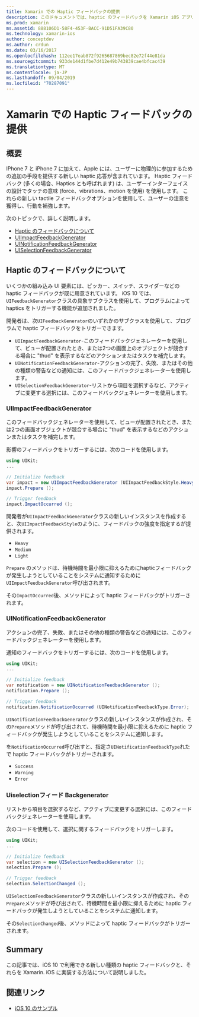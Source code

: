 ```yaml
---
title: Xamarin での Haptic フィードバックの提供
description: このドキュメントでは、haptic のフィードバックを Xamarin iOS アプリに提供する方法について説明します。 ここでは、UIImpactFeedbackGenerator、UINotificationFeedbackGenerator、および Uiselectionフィード Backgenerator について説明します。
ms.prod: xamarin
ms.assetid: 888106D1-58F4-453F-BACC-91D51FA39C80
ms.technology: xamarin-ios
author: conceptdev
ms.author: crdun
ms.date: 03/16/2017
ms.openlocfilehash: 112ee17eab872f9265687869bec82e72f44e81da
ms.sourcegitcommit: 933de144d1fbe7d412e49b743839cae4bfcac439
ms.translationtype: MT
ms.contentlocale: ja-JP
ms.lasthandoff: 09/04/2019
ms.locfileid: "70287091"
---
```

# <a name="providing-haptic-feedback-in-xamarinios"></a>Xamarin での Haptic フィードバックの提供

<a name="Overview" />

## <a name="overview"></a>概要

IPhone 7 と iPhone 7 に加えて、Apple には、ユーザーに物理的に参加するための追加の手段を提供する新しい haptic 応答が含まれています。 Haptic フィードバック (多くの場合、Haptics とも呼ばれます) は、ユーザーインターフェイスの設計でタッチの意味 (force、vibrations、motion を使用) を使用します。 これらの新しい tactile フィードバックオプションを使用して、ユーザーの注意を獲得し、行動を補強します。

次のトピックで、詳しく説明します。

- [Haptic のフィードバックについて](#About-Haptic-Feedback)
- [UIImpactFeedbackGenerator](#UIImpactFeedbackGenerator)
- [UINotificationFeedbackGenerator](#UINotificationFeedbackGenerator)
- [UISelectionFeedbackGenerator](#UISelectionFeedbackGenerator)

<a name="About-Haptic-Feedback" />

## <a name="about-haptic-feedback"></a>Haptic のフィードバックについて

いくつかの組み込み UI 要素には、ピッカー、スイッチ、スライダーなどの haptic フィードバックが既に用意されています。 iOS 10 では、 `UIFeedbackGenerator`クラスの具象サブクラスを使用して、プログラムによって haptics をトリガーする機能が追加されました。

開発者は、次`UIFeedbackGenerator`のいずれかのサブクラスを使用して、プログラムで haptic フィードバックをトリガーできます。

- `UIImpactFeedbackGenerator`-このフィードバックジェネレーターを使用して、ビューが配置されたとき、または2つの画面上のオブジェクトが競合する場合に "thud" を表示するなどのアクションまたはタスクを補完します。
- `UINotificationFeedbackGenerator`-アクションの完了、失敗、またはその他の種類の警告などの通知には、このフィードバックジェネレーターを使用します。
- `UISelectionFeedbackGenerator`-リストから項目を選択するなど、アクティブに変更する選択には、このフィードバックジェネレーターを使用します。

<a name="UIImpactFeedbackGenerator" />

### <a name="uiimpactfeedbackgenerator"></a>UIImpactFeedbackGenerator

このフィードバックジェネレーターを使用して、ビューが配置されたとき、または2つの画面オブジェクトが競合する場合に "thud" を表示するなどのアクションまたはタスクを補完します。

影響のフィードバックをトリガーするには、次のコードを使用します。

```csharp
using UIKit;
...

// Initialize feedback
var impact = new UIImpactFeedbackGenerator (UIImpactFeedbackStyle.Heavy);
impact.Prepare ();

// Trigger feedback
impact.ImpactOccurred ();
```

開発者が`UIImpactFeedbackGenerator`クラスの新しいインスタンスを作成すると、次`UIImpactFeedbackStyle`のように、フィードバックの強度を指定するが提供されます。

- `Heavy`
- `Medium`
- `Light`

`Prepare` のメソッドは、待機時間を最小限に抑えるためにhapticフィードバックが発生しようとしていることをシステムに通知するために`UIImpactFeedbackGenerator`呼び出されます。

その`ImpactOccurred`後、メソッドによって haptic フィードバックがトリガーされます。

<a name="UINotificationFeedbackGenerator" />

### <a name="uinotificationfeedbackgenerator"></a>UINotificationFeedbackGenerator

アクションの完了、失敗、またはその他の種類の警告などの通知には、このフィードバックジェネレーターを使用します。

通知のフィードバックをトリガーするには、次のコードを使用します。

```csharp
using UIKit;
...

// Initialize feedback
var notification = new UINotificationFeedbackGenerator ();
notification.Prepare ();

// Trigger feedback
notification.NotificationOccurred (UINotificationFeedbackType.Error);
```

`UINotificationFeedbackGenerator`クラスの新しいインスタンスが作成され、その`Prepare`メソッドが呼び出されて、待機時間を最小限に抑えるために haptic フィードバックが発生しようとしていることをシステムに通知します。

を`NotificationOccurred`呼び出すと、指定さ`UINotificationFeedbackType`れたで haptic フィードバックがトリガーされます。

- `Success`
- `Warning`
- `Error`

<a name="UISelectionFeedbackGenerator" />

### <a name="uiselectionfeedbackgenerator"></a>Uiselectionフィード Backgenerator

リストから項目を選択するなど、アクティブに変更する選択には、このフィードバックジェネレーターを使用します。

次のコードを使用して、選択に関するフィードバックをトリガーします。

```csharp
using UIKit;
...

// Initialize feedback
var selection = new UISelectionFeedbackGenerator ();
selection.Prepare ();

// Trigger feedback
selection.SelectionChanged ();
```

`UISelectionFeedbackGenerator`クラスの新しいインスタンスが作成され、その`Prepare`メソッドが呼び出されて、待機時間を最小限に抑えるために haptic フィードバックが発生しようとしていることをシステムに通知します。

その`SelectionChanged`後、メソッドによって haptic フィードバックがトリガーされます。

## <a name="summary"></a>Summary

この記事では、iOS 10 で利用できる新しい種類の haptic フィードバックと、それらを Xamarin. iOS に実装する方法について説明しました。

## <a name="related-links"></a>関連リンク

- [iOS 10 のサンプル](https://docs.microsoft.com/samples/browse/?products=xamarin&term=Xamarin.iOS+iOS10)
